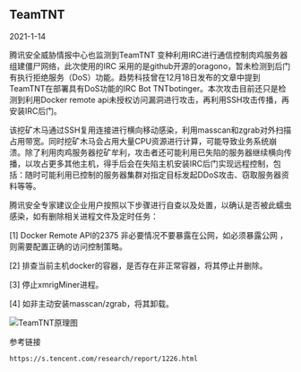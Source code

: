 ## TeamTNT

2021-1-14

腾讯安全威胁情报中心也监测到TeamTNT 变种利用IRC进行通信控制肉鸡服务器组建僵尸网络，此次使用的IRC 采用的是github开源的oragono，暂未检测到后门有执行拒绝服务（DoS）功能。趋势科技曾在12月18日发布的文章中提到TeamTNT在部署具有DoS功能的IRC Bot TNTbotinger。本次攻击目前还只是检测到利用Docker remote api未授权访问漏洞进行攻击，再利用SSH攻击传播，再安装IRC后门。

该挖矿木马通过SSH复用连接进行横向移动感染，利用masscan和zgrab对外扫描占用带宽。同时挖矿木马会占用大量CPU资源进行计算，可能导致业务系统崩溃。除了利用肉鸡服务器挖矿牟利，攻击者还可能利用已失陷的服务器继续横向传播，以攻占更多其他主机，得手后会在失陷主机安装IRC后门实现远程控制，包括：随时可能利用已控制的服务器集群对指定目标发起DDoS攻击、窃取服务器资料等等。

腾讯安全专家建议企业用户按照以下步骤进行自查以及处置，以确认是否被此蠕虫感染，如有删除相关进程文件及定时任务：

[1] Docker Remote API的2375 非必要情况不要暴露在公网，如必须暴露公网 ，则需要配置正确的访问控制策略。

[2] 排查当前主机docker的容器，是否存在非正常容器，将其停止并删除。

[3] 停止xmrigMiner进程。

[4] 如非主动安装masscan/zgrab，将其卸载。

![TeamTNT原理图](https://github.com/G4rb3n/Botnet-Zoo/TeamTNT/2101/pictrue/TeamTNT.png)

参考链接
```
https://s.tencent.com/research/report/1226.html
```